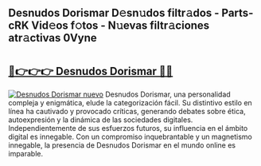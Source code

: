 ## Desnudos Dorismar D𝚎sn𝚞dos filtr𝚊dos - Parts-cRK Vid𝚎os f𝚘tos - N𝚞evas filtr𝚊ciones atr𝚊ctivas 0Vyne

# <h2><a href="http://mb12oac.tromn.icu/?c=Desnudos+Dorismar">🔗👉👉👉 Desnudos Dorismar 🔗🔗</a></h2>

[![Desnudos Dorismar nuevo](https://i.imgur.com/pEAQMta.gif)](http://mb12oac.tromn.icu/?c=Desnudos+Dorismar)
Desnudos Dorismar, una personalidad compleja y enigmática, elude la categorización fácil. Su distintivo estilo en línea ha cautivado y provocado críticas, generando debates sobre ética, autoexpresión y la dinámica de las sociedades digitales. Independientemente de sus esfuerzos futuros, su influencia en el ámbito digital es innegable. Con un compromiso inquebrantable y un magnetismo innegable, la presencia de Desnudos Dorismar en el mundo online es imparable.
